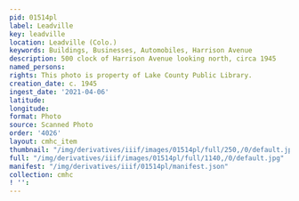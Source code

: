 ```yaml
---
pid: 01514pl
label: Leadville
key: leadville
location: Leadville (Colo.)
keywords: Buildings, Businesses, Automobiles, Harrison Avenue
description: 500 clock of Harrison Avenue looking north, circa 1945
named_persons: 
rights: This photo is property of Lake County Public Library.
creation_date: c. 1945
ingest_date: '2021-04-06'
latitude: 
longitude: 
format: Photo
source: Scanned Photo
order: '4026'
layout: cmhc_item
thumbnail: "/img/derivatives/iiif/images/01514pl/full/250,/0/default.jpg"
full: "/img/derivatives/iiif/images/01514pl/full/1140,/0/default.jpg"
manifest: "/img/derivatives/iiif/01514pl/manifest.json"
collection: cmhc
! '': 
---
```

